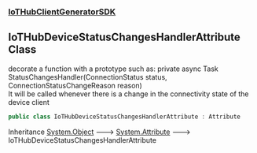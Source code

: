 ### [IoTHubClientGeneratorSDK](./IoTHubClientGeneratorSDK.md 'IoTHubClientGeneratorSDK')
## IoTHubDeviceStatusChangesHandlerAttribute Class
decorate a function with a prototype such as: private async Task StatusChangesHandler(ConnectionStatus status, ConnectionStatusChangeReason reason)  
It will be called whenever there is a change in the connectivity state of the device client  
```csharp
public class IoTHubDeviceStatusChangesHandlerAttribute : Attribute
```
Inheritance [System.Object](https://docs.microsoft.com/en-us/dotnet/api/System.Object 'System.Object') &#129106; [System.Attribute](https://docs.microsoft.com/en-us/dotnet/api/System.Attribute 'System.Attribute') &#129106; IoTHubDeviceStatusChangesHandlerAttribute  
